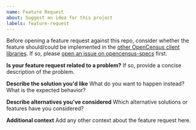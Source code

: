 ```yaml
---
name: Feature Request
about: Suggest an idea for this project
labels: feature-request
---
```


Before opening a feature request against this repo, consider whether the feature should/could be implemented in the [other OpenCensus client libraries](https://github.com/census-instrumentation). If so, please [open an issue on opencensus-specs](https://github.com/census-instrumentation/opencensus-specs/issues/new) first.

**Is your feature request related to a problem?**
If so, provide a concise description of the problem.

**Describe the solution you'd like**
What do you want to happen instead? What is the expected behavior?

**Describe alternatives you've considered**
Which alternative solutions or features have you considered?

**Additional context**
Add any other context about the feature request here.
